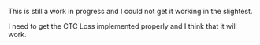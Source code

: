 This is still a work in progress and I could not get it working in the slightest. 


I need to get the CTC Loss implemented properly and I think that it will work.
